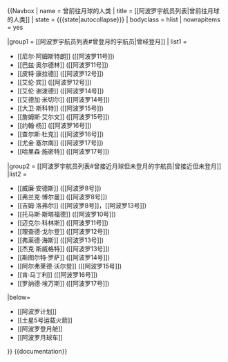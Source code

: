 {{Navbox
| name = 曾前往月球的人类
| title = [[阿波罗宇航员列表|曾前往月球的人类]]
| state = {{{state<includeonly>|autocollapse</includeonly>}}}
| bodyclass = hlist
| nowrapitems = yes

|group1 = [[阿波罗宇航员列表#曾登月的宇航员|曾经登月]]
| list1 = 
* [[尼尔·阿姆斯特朗]] ([[阿波罗11号]])
* [[巴兹·奥尔德林]] ([[阿波罗11号]])
* [[皮特·康拉德]] ([[阿波罗12号]])
* [[艾伦·宾]] ([[阿波罗12号]])
* [[艾伦·谢泼德]] ([[阿波罗14号]])
* [[艾德加·米切尔]] ([[阿波罗14号]])
* [[大卫·斯科特]] ([[阿波罗15号]])
* [[詹姆斯·艾尔文]] ([[阿波罗15号]])
* [[约翰·杨]] ([[阿波罗16号]])
* [[查尔斯·杜克]] ([[阿波罗16号]])
* [[尤金·塞尔南]] ([[阿波罗17号]])
* [[哈里森·施密特]] ([[阿波罗17号]])

|group2 = [[阿波罗宇航员列表#曾接近月球但未登月的宇航员|曾接近但未登月]]
|list2 =
* [[威廉·安德斯]] ([[阿波罗8号]])
* [[弗兰克·博尔曼]] ([[阿波罗8号]])
* [[吉姆·洛弗尔]] ([[阿波罗8号]]，[[阿波罗13号]])
* [[托马斯·斯塔福德]] ([[阿波罗10号]])
* [[迈克尔·科林斯]] ([[阿波罗11号]])
* [[理查德·戈尔登]] ([[阿波罗12号]])
* [[弗莱德·海斯]] ([[阿波罗13号]])
* [[杰克·斯威格特]] ([[阿波罗13号]])
* [[斯图尔特·罗萨]] ([[阿波罗14号]])
* [[阿尔弗莱德·沃尔登]] ([[阿波罗15号]])
* [[肯·马丁利]] ([[阿波罗16号]])
* [[罗纳德·埃万斯]] ([[阿波罗17号]])

|below=
* [[阿波罗计划]]
* [[土星5号运载火箭]]
* [[阿波罗登月舱]]
* [[阿波罗月球车]]

}}<noinclude>
{{documentation}}
</noinclude>